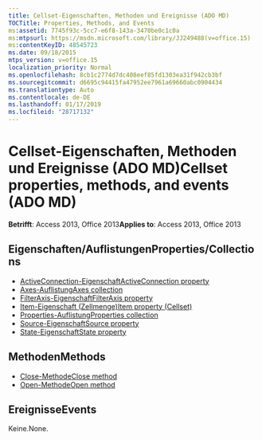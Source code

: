 ```yaml
---
title: Cellset-Eigenschaften, Methoden und Ereignisse (ADO MD)
TOCTitle: Properties, Methods, and Events
ms:assetid: 7745f93c-5cc7-e6f8-143a-3470be0c1c0a
ms:mtpsurl: https://msdn.microsoft.com/library/JJ249488(v=office.15)
ms:contentKeyID: 48545723
ms.date: 09/18/2015
mtps_version: v=office.15
localization_priority: Normal
ms.openlocfilehash: 8cb1c2774d7dc408eef85fd1303ea31f942cb3bf
ms.sourcegitcommit: d6695c94415fa47952ee7961a69660abc0904434
ms.translationtype: Auto
ms.contentlocale: de-DE
ms.lasthandoff: 01/17/2019
ms.locfileid: "28717132"
---
```

# <a name="cellset-properties-methods-and-events-ado-md"></a><span data-ttu-id="eb7cc-102">Cellset-Eigenschaften, Methoden und Ereignisse (ADO MD)</span><span class="sxs-lookup"><span data-stu-id="eb7cc-102">Cellset properties, methods, and events (ADO MD)</span></span>

<span data-ttu-id="eb7cc-103">**Betrifft**: Access 2013, Office 2013</span><span class="sxs-lookup"><span data-stu-id="eb7cc-103">**Applies to**: Access 2013, Office 2013</span></span>

## <a name="propertiescollections"></a><span data-ttu-id="eb7cc-104">Eigenschaften/Auflistungen</span><span class="sxs-lookup"><span data-stu-id="eb7cc-104">Properties/Collections</span></span>

- [<span data-ttu-id="eb7cc-105">ActiveConnection-Eigenschaft</span><span class="sxs-lookup"><span data-stu-id="eb7cc-105">ActiveConnection property</span></span>](activeconnection-property-ado-md.md)
- [<span data-ttu-id="eb7cc-106">Axes-Auflistung</span><span class="sxs-lookup"><span data-stu-id="eb7cc-106">Axes collection</span></span>](axes-collection-ado-md.md)
- [<span data-ttu-id="eb7cc-107">FilterAxis-Eigenschaft</span><span class="sxs-lookup"><span data-stu-id="eb7cc-107">FilterAxis property</span></span>](filteraxis-property-ado-md.md)
- [<span data-ttu-id="eb7cc-108">Item-Eigenschaft (Zellmenge)</span><span class="sxs-lookup"><span data-stu-id="eb7cc-108">Item property (Cellset)</span></span>](item-property-ado-md-cellset.md)
- [<span data-ttu-id="eb7cc-109">Properties-Auflistung</span><span class="sxs-lookup"><span data-stu-id="eb7cc-109">Properties collection</span></span>](properties-collection-ado.md)
- [<span data-ttu-id="eb7cc-110">Source-Eigenschaft</span><span class="sxs-lookup"><span data-stu-id="eb7cc-110">Source property</span></span>](source-property-ado-md.md)
- [<span data-ttu-id="eb7cc-111">State-Eigenschaft</span><span class="sxs-lookup"><span data-stu-id="eb7cc-111">State property</span></span>](state-property-ado-md.md)

## <a name="methods"></a><span data-ttu-id="eb7cc-112">Methoden</span><span class="sxs-lookup"><span data-stu-id="eb7cc-112">Methods</span></span>

- [<span data-ttu-id="eb7cc-113">Close-Methode</span><span class="sxs-lookup"><span data-stu-id="eb7cc-113">Close method</span></span>](close-method-ado-md.md)
- [<span data-ttu-id="eb7cc-114">Open-Methode</span><span class="sxs-lookup"><span data-stu-id="eb7cc-114">Open method</span></span>](open-method-ado-md.md)

## <a name="events"></a><span data-ttu-id="eb7cc-115">Ereignisse</span><span class="sxs-lookup"><span data-stu-id="eb7cc-115">Events</span></span>

<span data-ttu-id="eb7cc-116">Keine.</span><span class="sxs-lookup"><span data-stu-id="eb7cc-116">None.</span></span>


